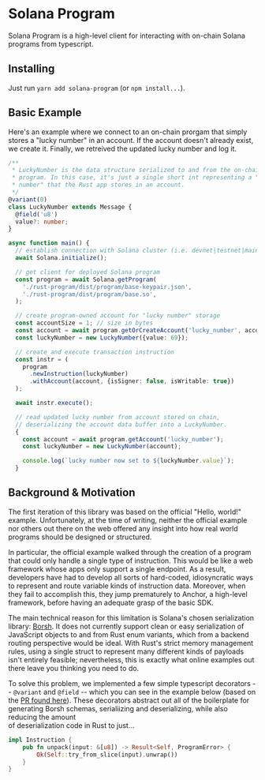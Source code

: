 # Solana Program
Solana Program is a high-level client for interacting with on-chain Solana
programs from typescript.

## Installing
Just run `yarn add solana-program` (or `npm install...`).

## Basic Example
Here's an example where we connect to an on-chain prorgam that simply stores a
"lucky number" in an account. If the account doesn't already exist, we create
it. Finally, we retreived the updated lucky number and log it.

```typescript
/**
 * LuckyNumber is the data structure serialized to and from the on-chain Rust
 * program. In this case, it's just a single short int representing a "lucky
 * number" that the Rust app stores in an account.
 */
@variant(0)
class LuckyNumber extends Message {
  @field('u8')
  value?: number;
}

async function main() {
  // establish connection with Solana cluster (i.e. devnet|testnet|mainnet)
  await Solana.initialize();

  // get client for deployed Solana program
  const program = await Solana.getProgram(
    './rust-program/dist/program/base-keypair.json',
    './rust-program/dist/program/base.so',
  );

  // create program-owned account for "lucky number" storage
  const accountSize = 1; // size in bytes
  const account = await program.getOrCreateAccount('lucky_number', accountSize);
  const luckyNumber = new LuckyNumber({value: 69});

  // create and execute transaction instruction
  const instr = (
    program
      .newInstruction(luckyNumber)
      .withAccount(account, {isSigner: false, isWritable: true})
  );

  await instr.execute();

  // read updated lucky number from account stored on chain,
  // deserializing the account data buffer into a LuckyNumber.
  {
    const account = await program.getAccount('lucky_number');
    const luckyNumber = new LuckyNumber(account);

    console.log(`lucky number now set to ${luckyNumber.value}`);
  }
```

## Background & Motivation
The first iteration of this library was based on the official "Hello, world!"
example. Unfortunately, at the time of writing, neither the official example nor
others out there on the web offered any insight into how real world programs
should be designed or structured.

In particular, the official example walked through the creation of a program
that could only handle a single type of instruction. This would be like a web
framework whose apps only support a single endpoint. As a result, developers
have had to develop all sorts of hard-coded, idiosyncratic ways to represent and
route variable kinds of instruction data. Moreover, when they fail to accomplish
this, they jump prematurely to Anchor, a high-level framework, before having
an adequate grasp of the basic SDK.

The main technical reason for this limitation is Solana's chosen serialization
library: [Borsh](https://github.com/near/borsh). It does not currently support
clean or easy serialization of JavaScript objects to and from Rust enum
variants, which from a backend routing perspective would be ideal. With Rust's
strict memory management rules, using a single struct to represent many
different kinds of payloads isn't entirely feasible; nevertheless, this is
exactly what online examples out there leave you thinking you need to do.

To solve this problem, we implemented a few simple typescript decorators --
`@variant` and `@field` -- which you can see in the example below (based on the
[PR found here](https://github.com/near/borsh-js/pull/39)). These
decorators abstract out all of the boilerplate for generating
Borsh schemas, serialiizing and deserializing, while also reducing the amount  
of deserialization code in Rust to just...

```rust
impl Instruction {
    pub fn unpack(input: &[u8]) -> Result<Self, ProgramError> {
        Ok(Self::try_from_slice(input).unwrap())
    }
}
```